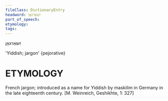 ```yaml
---
fileClass: DictionaryEntry
headword: זשאַרגאָן
part_of_speech: 
etymology: 
tags: 
---
```

זשאַרגאָן

'Yiddish; jargon'
{pejorative}

ETYMOLOGY
===========
French jargon; introduced as a name for Yiddish by maskilim in Germany in the late eighteenth century.
[M. Weinreich, Geshikhte, 1: 327]